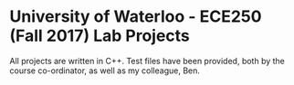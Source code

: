 # University of Waterloo - ECE250 (Fall 2017) Lab Projects
All projects are written in C++. Test files have been provided, both by the course co-ordinator, as well as my colleague, Ben.
